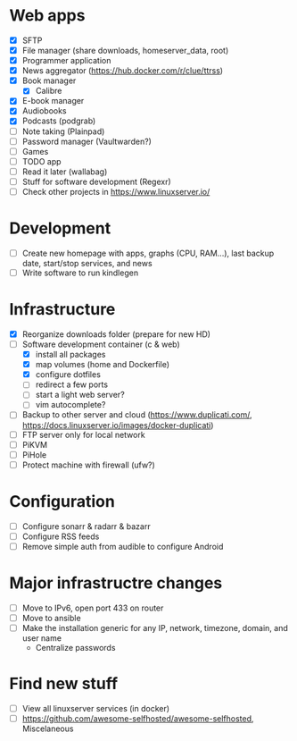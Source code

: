 # Web apps

- [X] SFTP
- [X] File manager (share downloads, homeserver\_data, root)
- [X] Programmer application
- [X] News aggregator (https://hub.docker.com/r/clue/ttrss)
- [X] Book manager
  - [X] Calibre
- [X] E-book manager
- [X] Audiobooks
- [X] Podcasts (podgrab)
- [ ] Note taking (Plainpad)
- [ ] Password manager (Vaultwarden?)
- [ ] Games
- [ ] TODO app
- [ ] Read it later (wallabag)
- [ ] Stuff for software development (Regexr)
- [ ] Check other projects in https://www.linuxserver.io/

# Development

- [ ] Create new homepage with apps, graphs (CPU, RAM...), last backup date, start/stop services, and news
- [ ] Write software to run kindlegen

# Infrastructure

- [X] Reorganize downloads folder (prepare for new HD)
- [ ] Software development container (c & web)
  - [X] install all packages
  - [X] map volumes (home and Dockerfile)
  - [X] configure dotfiles
  - [ ] redirect a few ports
  - [ ] start a light web server?
  - [ ] vim autocomplete?
- [ ] Backup to other server and cloud (https://www.duplicati.com/, https://docs.linuxserver.io/images/docker-duplicati)
- [ ] FTP server only for local network
- [ ] PiKVM
- [ ] PiHole
- [ ] Protect machine with firewall (ufw?)

# Configuration

- [ ] Configure sonarr & radarr & bazarr
- [ ] Configure RSS feeds
- [ ] Remove simple auth from audible to configure Android

# Major infrastructre changes

- [ ] Move to IPv6, open port 433 on router
- [ ] Move to ansible
- [ ] Make the installation generic for any IP, network, timezone, domain, and user name
  - Centralize passwords

# Find new stuff

- [ ] View all linuxserver services (in docker)
- [ ] https://github.com/awesome-selfhosted/awesome-selfhosted, Miscelaneous

